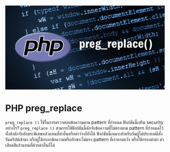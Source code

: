 ![](images/day4.png)

# PHP preg_replace

`preg_replace ()` ใช้ในการตรวจสอบข้อความตาม pattern ที่กำหนด ฟังก์ชันนี้เสริม security อย่างไร? `preg_replace ()` สามารถใช้ฟังก์ชันนี้ดักจับข้อความที่ไม่ตรงตาม pattern ที่กำหนดไว้ ทั้งยังดักจับอักขระพิเศษแล้วแทนที่ค่าอื่นหรือค่าว่างก็ยังได้  ฟังก์ชันนี้เหมาะสำหรับกันผู้ไม่ประสงค์ดีสั่งรันคริปต์เข้ามา หรือผู้ใช้กรอกข้อความหรืออักขระไม่ตรง pattern ที่เราคาดหวัง หรือใช้กรองคำด่า คำเสียดสีแล้วแทนที่ด้วยคำอื่นก็ได้ 